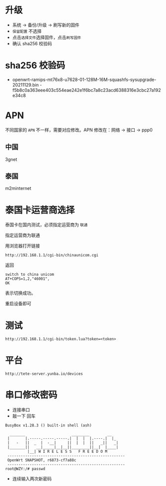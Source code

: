 # 升级

* 系统 -> 备份/升级 -> 刷写新的固件
* `保留配置` 不选择
* 点击`选择文件`选择固件，点击`刷写固件`
* 确认 sha256 校验码

# sha256 校验码

* openwrt-ramips-mt76x8-u7628-01-128M-16M-squashfs-sysupgrade-20211129.bin - f5b8c0a363eee403c554eae242e1f6bc7a8c23acd6388316e3cbc27a192e34c8

# APN

不同国家的 `APN` 不一样，需要对应修改。APN 修改在：网络 -> 接口 -> ppp0

## 中国

3gnet

## 泰国

m2minternet

# 泰国卡运营商选择

泰国卡在国内测试，必须指定运营商为 `联通`

指定运营商为联通

用浏览器打开链接

```
http://192.168.1.1/cgi-bin/chinaunicom.cgi
```

返回

```
switch to china unicom
AT+COPS=1,2,"46001",
OK
```

表示切换成功。

重启设备即可

# 测试

```
http://192.168.1.1/cgi-bin/token.lua?token=<token>
```

# 平台

```
http://tete-server.yunba.io/devices
```

# 串口修改密码

* 连接串口
* 敲一下 回车

```
BusyBox v1.28.3 () built-in shell (ash)

  _______                     ________        __
 |       |.-----.-----.-----.|  |  |  |.----.|  |_
 |   -   ||  _  |  -__|     ||  |  |  ||   _||   _|
 |_______||   __|_____|__|__||________||__|  |____|
          |__| W I R E L E S S   F R E E D O M
 -----------------------------------------------------
 OpenWrt SNAPSHOT, r6873-cf7a88c
 -----------------------------------------------------
root@WZY:/# passwd
```
* 连续输入两次新密码


